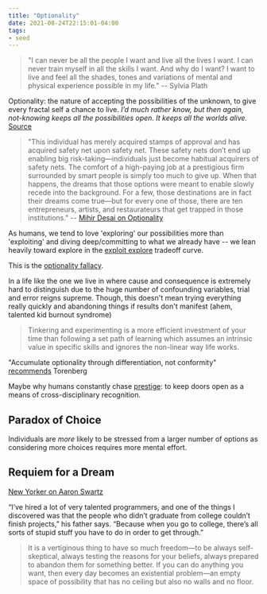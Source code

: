 ```yaml
---
title: "Optionality"
date: 2021-08-24T22:15:01-04:00
tags:
- seed
---
```


> "I can never be all the people I want and live all the lives I want. I can never train myself in all the skills I want. And why do I want? I want to live and feel all the shades, tones and variations of mental and physical experience possible in my life." -- Sylvia Plath

Optionality: the nature of accepting the possibilities of the unknown, to give every fractal self a chance to live.  _I’d much rather know, but then again, not-knowing keeps all the possibilities open. It keeps all the worlds alive._ [Source](https://reading.supply/@jessica/some-comfort-for-the-time-being-64k4Ml)

> "This individual has merely acquired stamps of approval and has acquired safety net upon safety net. These safety nets don’t end up enabling big risk-taking—individuals just become habitual acquirers of safety nets. The comfort of a high-paying job at a prestigious firm surrounded by smart people is simply too much to give up. When that happens, the dreams that those options were meant to enable slowly recede into the background. For a few, those destinations are in fact their dreams come true—but for every one of those, there are ten entrepreneurs, artists, and restaurateurs that get trapped in those institutions." -- [Mihir Desai on Optionality](https://www.thecrimson.com/article/2017/5/25/desai-commencement-ed/)

As humans, we tend to love 'exploring' our possibilities more than 'exploiting' and diving deep/committing to what we already have -- we lean heavily toward explore in the [exploit explore](thoughts/exploit%20explore.md) tradeoff curve.

This is the [optionality fallacy](https://nesslabs.com/optionality-fallacy).

In a life like the one we live in where cause and consequence is extremely hard to distinguish due to the huge number of confounding variables, trial and error reigns supreme. Though, this doesn't mean trying everything really quickly and abandoning things if results don't manifest (ahem, talented kid burnout syndrome)

> Tinkering and experimenting is a more efficient investment of your time than following a set path of learning which assumes an intrinsic value in specific skills and ignores the non-linear way life works.

 "Accumulate optionality through differentiation, not conformity" [recommends](https://twitter.com/eriktorenberg/status/1244857973383421954) Torenberg

Maybe why humans constantly chase [prestige](thoughts/prestige.md): to keep doors open as a means of cross-disciplinary recognition.

## Paradox of Choice
Individuals are *more* likely to be stressed from a larger number of options as considering more choices requires more mental effort.

## Requiem for a Dream
[New Yorker on Aaron Swartz](https://www.newyorker.com/magazine/2013/03/11/requiem-for-a-dream)

“I’ve hired a lot of very talented programmers, and one of the things I discovered was that the people who didn’t graduate from college couldn’t finish projects,” his father says. “Because when you go to college, there’s all sorts of stupid stuff you have to do in order to get through.”

> It is a vertiginous thing to have so much freedom—to be always self-skeptical, always testing the reasons for your beliefs, always prepared to abandon them for something better. If you can do anything you want, then every day becomes an existential problem—an empty space of possibility that has no ceiling but also no walls and no floor.